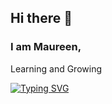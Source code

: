 ## Hi there 👋

### I am Maureen, 

Learning and Growing
<div align="centre">
  
[![Typing SVG](https://readme-typing-svg.herokuapp.com?font=Fira+Code&weight=500&size=24&pause=1000&color=10AAF7&width=600&lines=Transforming+ideas+with+full+stack+development;From+concept+to+code%2C+end+to+end;From+backend+logic+to+frontend+magic;Where+AI+meets+human+creativity)](https://git.io/typing-svg)
</div>
